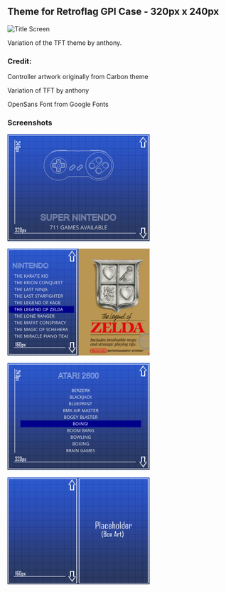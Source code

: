 <h2>Theme for Retroflag GPI Case - 320px x 240px </h2>

![Title Screen](https://imgur.com/a/pefeX0n "Main Screen-Architect")

Variation of the TFT theme by anthony. 

<h3>Credit: </h3>

Controller artwork originally from Carbon theme

Variation of TFT by anthony

OpenSans Font from Google Fonts

<h3>Screenshots</h3>

![Screenshot1](/screenshots/architect-main.png)

![Screenshot2](/screenshots/architect-detail-list.png)

![Screenshot3](/screenshots/architect-basic-list.png)

![Screenshot4](/screenshots/background-grid.png)
